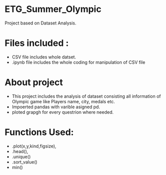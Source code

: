 # ETG_Summer_Olympic
Project based on Dataset Analysis.

# Files included :
* CSV file includes whole datset.
* .ipynb file includes the whole coding for manipulation of CSV file 

# About project
* This project includes the analysis of dataset consisting all information of Olympic game like Players name, city, medals etc.
* Impoerted pandas with varible asigned pd.
* ploted grapgh for every questrion where needed.


# Functions Used:
* .plot(x,y,kind,figsize),
* .head(),
* .unique()
* .sort_value()
*  min()



